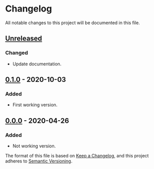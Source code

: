 # Changelog
All notable changes to this project will be documented in this file.

## [Unreleased]
### Changed
- Update documentation.

## [0.1.0] - 2020-10-03
### Added
- First working version.

## [0.0.0] - 2020-04-26
### Added
- Not working version.

[Unreleased]: https://github.com/prodis/miss-elixir/compare/0.1.0...master
[0.1.0]: https://github.com/prodis/miss-elixir/compare/0.0.0...0.1.0
[0.0.0]: https://github.com/prodis/miss-elixir/compare/0.0.0...0.0.0

The format of this file is based on [Keep a Changelog](https://keepachangelog.com/en/1.0.0/), and
this project adheres to [Semantic Versioning](https://semver.org/spec/v2.0.0.html).
